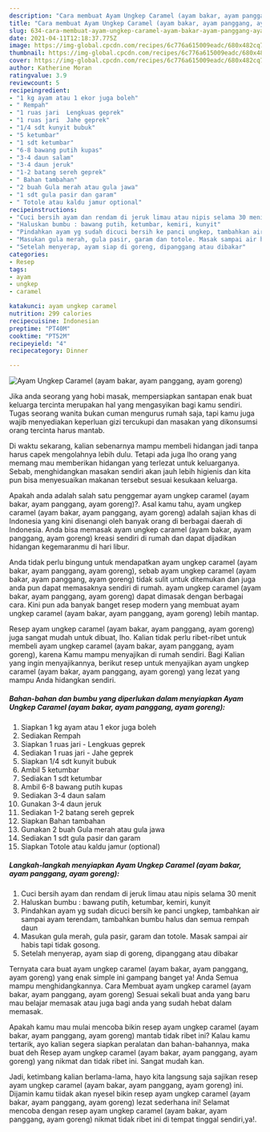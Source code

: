 ```yaml
---
description: "Cara membuat Ayam Ungkep Caramel (ayam bakar, ayam panggang, ayam goreng) yang enak dan Mudah Dibuat"
title: "Cara membuat Ayam Ungkep Caramel (ayam bakar, ayam panggang, ayam goreng) yang enak dan Mudah Dibuat"
slug: 634-cara-membuat-ayam-ungkep-caramel-ayam-bakar-ayam-panggang-ayam-goreng-yang-enak-dan-mudah-dibuat
date: 2021-04-11T12:18:37.775Z
image: https://img-global.cpcdn.com/recipes/6c776a615009eadc/680x482cq70/ayam-ungkep-caramel-ayam-bakar-ayam-panggang-ayam-goreng-foto-resep-utama.jpg
thumbnail: https://img-global.cpcdn.com/recipes/6c776a615009eadc/680x482cq70/ayam-ungkep-caramel-ayam-bakar-ayam-panggang-ayam-goreng-foto-resep-utama.jpg
cover: https://img-global.cpcdn.com/recipes/6c776a615009eadc/680x482cq70/ayam-ungkep-caramel-ayam-bakar-ayam-panggang-ayam-goreng-foto-resep-utama.jpg
author: Katherine Moran
ratingvalue: 3.9
reviewcount: 5
recipeingredient:
- "1 kg ayam atau 1 ekor juga boleh"
- " Rempah"
- "1 ruas jari  Lengkuas geprek"
- "1 ruas jari  Jahe geprek"
- "1/4 sdt kunyit bubuk"
- "5 ketumbar"
- "1 sdt ketumbar"
- "6-8 bawang putih kupas"
- "3-4 daun salam"
- "3-4 daun jeruk"
- "1-2 batang sereh geprek"
- " Bahan tambahan"
- "2 buah Gula merah atau gula jawa"
- "1 sdt gula pasir dan garam"
- " Totole atau kaldu jamur optional"
recipeinstructions:
- "Cuci bersih ayam dan rendam di jeruk limau atau nipis selama 30 menit"
- "Haluskan bumbu : bawang putih, ketumbar, kemiri, kunyit"
- "Pindahkan ayam yg sudah dicuci bersih ke panci ungkep, tambahkan air sampai ayam terendam, tambahkan bumbu halus dan semua rempah daun"
- "Masukan gula merah, gula pasir, garam dan totole. Masak sampai air habis tapi tidak gosong."
- "Setelah menyerap, ayam siap di goreng, dipanggang atau dibakar"
categories:
- Resep
tags:
- ayam
- ungkep
- caramel

katakunci: ayam ungkep caramel 
nutrition: 299 calories
recipecuisine: Indonesian
preptime: "PT40M"
cooktime: "PT52M"
recipeyield: "4"
recipecategory: Dinner

---
```



![Ayam Ungkep Caramel (ayam bakar, ayam panggang, ayam goreng)](https://img-global.cpcdn.com/recipes/6c776a615009eadc/680x482cq70/ayam-ungkep-caramel-ayam-bakar-ayam-panggang-ayam-goreng-foto-resep-utama.jpg)

Jika anda seorang yang hobi masak, mempersiapkan santapan enak buat keluarga tercinta merupakan hal yang mengasyikan bagi kamu sendiri. Tugas seorang  wanita bukan cuman mengurus rumah saja, tapi kamu juga wajib menyediakan keperluan gizi tercukupi dan masakan yang dikonsumsi orang tercinta harus mantab.

Di waktu  sekarang, kalian sebenarnya mampu membeli hidangan jadi tanpa harus capek mengolahnya lebih dulu. Tetapi ada juga lho orang yang memang mau memberikan hidangan yang terlezat untuk keluarganya. Sebab, menghidangkan masakan sendiri akan jauh lebih higienis dan kita pun bisa menyesuaikan makanan tersebut sesuai kesukaan keluarga. 



Apakah anda adalah salah satu penggemar ayam ungkep caramel (ayam bakar, ayam panggang, ayam goreng)?. Asal kamu tahu, ayam ungkep caramel (ayam bakar, ayam panggang, ayam goreng) adalah sajian khas di Indonesia yang kini disenangi oleh banyak orang di berbagai daerah di Indonesia. Anda bisa memasak ayam ungkep caramel (ayam bakar, ayam panggang, ayam goreng) kreasi sendiri di rumah dan dapat dijadikan hidangan kegemaranmu di hari libur.

Anda tidak perlu bingung untuk mendapatkan ayam ungkep caramel (ayam bakar, ayam panggang, ayam goreng), sebab ayam ungkep caramel (ayam bakar, ayam panggang, ayam goreng) tidak sulit untuk ditemukan dan juga anda pun dapat memasaknya sendiri di rumah. ayam ungkep caramel (ayam bakar, ayam panggang, ayam goreng) dapat dimasak dengan berbagai cara. Kini pun ada banyak banget resep modern yang membuat ayam ungkep caramel (ayam bakar, ayam panggang, ayam goreng) lebih mantap.

Resep ayam ungkep caramel (ayam bakar, ayam panggang, ayam goreng) juga sangat mudah untuk dibuat, lho. Kalian tidak perlu ribet-ribet untuk membeli ayam ungkep caramel (ayam bakar, ayam panggang, ayam goreng), karena Kamu mampu menyajikan di rumah sendiri. Bagi Kalian yang ingin menyajikannya, berikut resep untuk menyajikan ayam ungkep caramel (ayam bakar, ayam panggang, ayam goreng) yang lezat yang mampu Anda hidangkan sendiri.

<!--inarticleads1-->

##### Bahan-bahan dan bumbu yang diperlukan dalam menyiapkan Ayam Ungkep Caramel (ayam bakar, ayam panggang, ayam goreng):

1. Siapkan 1 kg ayam atau 1 ekor juga boleh
1. Sediakan  Rempah
1. Siapkan 1 ruas jari - Lengkuas geprek
1. Sediakan 1 ruas jari - Jahe geprek
1. Siapkan 1/4 sdt kunyit bubuk
1. Ambil 5 ketumbar
1. Sediakan 1 sdt ketumbar
1. Ambil 6-8 bawang putih kupas
1. Sediakan 3-4 daun salam
1. Gunakan 3-4 daun jeruk
1. Sediakan 1-2 batang sereh geprek
1. Siapkan  Bahan tambahan
1. Gunakan 2 buah Gula merah atau gula jawa
1. Sediakan 1 sdt gula pasir dan garam
1. Siapkan  Totole atau kaldu jamur (optional)




<!--inarticleads2-->

##### Langkah-langkah menyiapkan Ayam Ungkep Caramel (ayam bakar, ayam panggang, ayam goreng):

1. Cuci bersih ayam dan rendam di jeruk limau atau nipis selama 30 menit
1. Haluskan bumbu : bawang putih, ketumbar, kemiri, kunyit
1. Pindahkan ayam yg sudah dicuci bersih ke panci ungkep, tambahkan air sampai ayam terendam, tambahkan bumbu halus dan semua rempah daun
1. Masukan gula merah, gula pasir, garam dan totole. Masak sampai air habis tapi tidak gosong.
1. Setelah menyerap, ayam siap di goreng, dipanggang atau dibakar




Ternyata cara buat ayam ungkep caramel (ayam bakar, ayam panggang, ayam goreng) yang enak simple ini gampang banget ya! Anda Semua mampu menghidangkannya. Cara Membuat ayam ungkep caramel (ayam bakar, ayam panggang, ayam goreng) Sesuai sekali buat anda yang baru mau belajar memasak atau juga bagi anda yang sudah hebat dalam memasak.

Apakah kamu mau mulai mencoba bikin resep ayam ungkep caramel (ayam bakar, ayam panggang, ayam goreng) mantab tidak ribet ini? Kalau kamu tertarik, ayo kalian segera siapkan peralatan dan bahan-bahannya, maka buat deh Resep ayam ungkep caramel (ayam bakar, ayam panggang, ayam goreng) yang nikmat dan tidak ribet ini. Sangat mudah kan. 

Jadi, ketimbang kalian berlama-lama, hayo kita langsung saja sajikan resep ayam ungkep caramel (ayam bakar, ayam panggang, ayam goreng) ini. Dijamin kamu tiidak akan nyesel bikin resep ayam ungkep caramel (ayam bakar, ayam panggang, ayam goreng) lezat sederhana ini! Selamat mencoba dengan resep ayam ungkep caramel (ayam bakar, ayam panggang, ayam goreng) nikmat tidak ribet ini di tempat tinggal sendiri,ya!.

